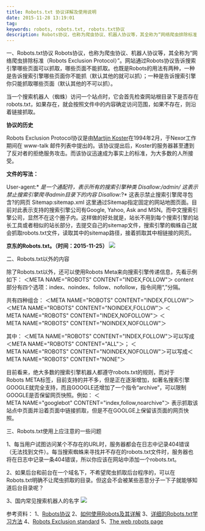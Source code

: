 ```yaml
---
title: Robots.txt 协议详解及使用说明
date: 2015-11-28 13:19:01
tag: 
keywords: robots, robots.txt, robots.txt协议
description: Robots协议，也称为爬虫协议、机器人协议等，其全称为“网络爬虫排除标准（Robots Exclusion Protocol）”。网站通过Robots协议告诉搜索引擎哪些页面可以抓取，哪些页面不能抓取。
---
```


一、Robots.txt协议
Robots协议，也称为爬虫协议、机器人协议等，其全称为“网络爬虫排除标准（Robots Exclusion Protocol）”。网站通过Robots协议告诉搜索引擎哪些页面可以抓取，哪些页面不能抓取。也既是Robots的用法有两种，一种是告诉搜索引擎哪些页面你不能抓（默认其他的就可以抓）；一种是告诉搜索引擎你只能抓取哪些页面（默认其他的不可以抓）。

当一个搜索机器人（蜘蛛）访问一个站点时，它会首先检查网站根目录下是否存在robots.txt，如果存在，就会按照文件中的内容确定访问范围，如果不存在，则沿着链接抓取。

**协议的历史**

Robots Exclusion Protocol协议是由[Martijn Koster](https://en.wikipedia.org/wiki/Martijn_Koster)在1994年2月，于Nexor工作期间在 www-talk 邮件列表中提出的。该协议提出后，Koster的服务器甚至遭到了反对者的拒绝服务攻击。而该协议迅速成为事实上的标准，为大多数的人所接受。

**文件的写法：**

User-agent:*
*是一个通配符，表示所有的搜索引擎种类
Disallow:/admin/
这表示禁止搜索引擎爬寻admin目录下的内容
Disallow:*?*
这表示禁止搜索引擎爬寻包含?的网页
Sitemap:sitemap.xml
这里通过Sitemap指定固定的网站地图页面。目前对此表示支持的搜索引擎公司有Google, Yahoo, Ask and MSN。而中文搜索引擎公司，显然不在这个圈子内。这样做的好处就是，站长不用到每个搜索引擎的站长工具或者相似的站长部分，去提交自己的sitemap文件，搜索引擎的蜘蛛自己就会抓取robots.txt文件，读取其中的sitemap路径，接着抓取其中相链接的网页。

**京东的Robots.txt。（时间：2015-11-25）**
![](/20151128-robots-reference/39469-20151128131803499-988227839.png)

二、Robots.txt以外的内容

除了Robots.txt以外，还可以使用Robots Meta来向搜索引擎传递信息，先看示例如下：
＜META NAME="ROBOTS" CONTENT="INDEX,FOLLOW"＞
content部分有四个选项：index、noindex、follow、nofollow，指令间用“,”分隔。

共有四种组合：
＜META NAME="ROBOTS" CONTENT="INDEX,FOLLOW"＞
＜META NAME="ROBOTS" CONTENT="NOINDEX,FOLLOW"＞
＜META NAME="ROBOTS" CONTENT="INDEX,NOFOLLOW"＞
＜META NAME="ROBOTS" CONTENT="NOINDEX,NOFOLLOW"＞

其中：
＜META NAME="ROBOTS" CONTENT="INDEX,FOLLOW"＞可以写成＜META NAME="ROBOTS" CONTENT="ALL"＞；
＜META NAME="ROBOTS" CONTENT="NOINDEX,NOFOLLOW"＞可以写成＜META NAME="ROBOTS" CONTENT="NONE"＞

目前看来，绝大多数的搜索引擎机器人都遵守robots.txt的规则，而对于Robots META标签，目前支持的并不多，但是正在逐渐增加，如著名搜索引擎GOOGLE就完全支持，而且GOOGLE还增加了一个指令“archive”，可以限制GOOGLE是否保留网页快照。例如：
＜META NAME="googlebot" CONTENT="index,follow,noarchive"＞
表示抓取该站点中页面并沿着页面中链接抓取，但是不在GOOLGE上保留该页面的网页快照。

三、Robots.txt使用上应注意的一些问题

1、每当用户试图访问某个不存在的URL时，服务器都会在日志中记录404错误（无法找到文件）。每当搜索蜘蛛来寻找并不存在的robots.txt文件时，服务器也将在日志中记录一条404错误，所以你应该在网站中添加一个robots.txt。

2、如果后台和前台在一个域名下，不希望爬虫抓取后台程序的，可以在Robots.txt明确不让爬虫抓取的目录。但这会不会被某些恶意分子一下子就能够知道后台目录呢？

3、国内常见搜索机器人的名字
![](/20151128-robots-reference/39469-20151128131749812-1855865919.png)

参考资料：
1、[Robots协议](http://baike.baidu.com/link?url=4bmJ0pVWcEcXFXr12RhSUQUErwFXlnBDTwTdoBgzln5Z7_f4w17iak5F1lARYjiqIg8oKP0j5wjvdNRTTbYNUPWqWShsXPG1UtmtrMgZq05FcchgcTsngyfrwLUKCLJ9)
2、[如何使用Robots及其详解](http://www.cnblogs.com/yuzhongwusan/archive/2008/12/06/1348969.html)
3、[详细的Robots.txt学习方法](http://www.chinaz.com/web/2011/1117/221058_2.shtml)
4、[Robots Exclusion standard](https://en.wikipedia.org/wiki/Robots_exclusion_standard)
5、[The web robots page](http://www.robotstxt.org/)
